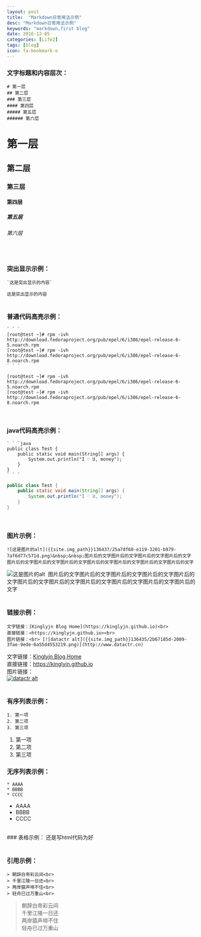 ```yaml
---
layout: post
title:  "Markdown日常用法示例"
desc: "Markdown日常用法示例"
keywords: "markdown,first blog"
date: 2016-12-05
categories: [Life2]
tags: [blog]
icon: fa-bookmark-o
---
```


### 文字标题和内容层次：
```
# 第一层
## 第二层
### 第三层
#### 第四层
##### 第五层
###### 第六层
```
# 第一层
## 第二层
### 第三层
#### 第四层
##### 第五层
###### 第六层
<br>


### 突出显示示例：<br>
```
`这是突出显示的内容`
```
`这是突出显示的内容`
<br><br>


### 普通代码高亮示例：
```
` ` `
[root@test ~]# rpm -ivh http://download.fedoraproject.org/pub/epel/6/i386/epel-release-6-5.noarch.rpm
[root@test ~]# rpm -ivh http://download.fedoraproject.org/pub/epel/6/i386/epel-release-6-8.noarch.rpm
` ` `
```
```
[root@test ~]# rpm -ivh http://download.fedoraproject.org/pub/epel/6/i386/epel-release-6-5.noarch.rpm
[root@test ~]# rpm -ivh http://download.fedoraproject.org/pub/epel/6/i386/epel-release-6-8.noarch.rpm
```
<br>


### java代码高亮示例：
```
` ` `java
public class Test {
	public static void main(String[] args) {
		System.out.println("I ♡ U, money");
	}
}
` ` `
```
```java
public class Test {
	public static void main(String[] args) {
		System.out.println("I ♡ U, money");
	}
}
```
<br>


### 图片示例：
```
![这是图片的alt]({{site.img_path}}136437/25a7df60-e119-3201-b979-7af6d77c571d.png)&nbsp;&nbsp;图片后的文字图片后的文字图片后的文字图片后的文字图片后的文字图片后的文字图片后的文字图片后的文字图片后的文字图片后的文字图片后的文字
```
![这是图片的alt]({{site.img_path}}136437/25a7df60-e119-3201-b979-7af6d77c571d.png)&nbsp;&nbsp;图片后的文字图片后的文字图片后的文字图片后的文字图片后的文字图片后的文字图片后的文字图片后的文字图片后的文字图片后的文字图片后的文字
<br><br>


### 链接示例：<br>
```
文字链接：[Kinglyjn Blog Home](https://kinglyjn.github.io)<br>
直接链接：<https://kinglyjn.github.io><br>
图片链接：<br> [![datactr alt]({{site.img_path}}136435/2b67185d-2009-3fae-9ede-6a55d4553219.png)](http://www.datactr.cn)
```
文字链接：[Kinglyjn Blog Home](https://kinglyjn.github.io)<br>
直接链接：<https://kinglyjn.github.io><br>
图片链接：<br> [![datactr alt]({{site.img_path}}136435/2b67185d-2009-3fae-9ede-6a55d4553219.png)](http://www.datactr.cn)
<br><br>


### 有序列表示例：
```
1. 第一项
2. 第二项
3. 第三项
```
1. 第一项
2. 第二项
3. 第三项


### 无序列表示例：
```
* AAAA
* BBBB
* CCCC
```
* AAAA
* BBBB
* CCCC

<br>
### 表格示例：
还是写html代码为好
<br><br>


### 引用示例：
```
> 朝辞白帝彩云间<br>
> 千里江陵一日还<br>
> 两岸猿声啼不住<br>
> 轻舟已过万重山<br>
```
> 朝辞白帝彩云间<br>
> 千里江陵一日还<br>
> 两岸猿声啼不住<br>
> 轻舟已过万重山<br>

<br>




